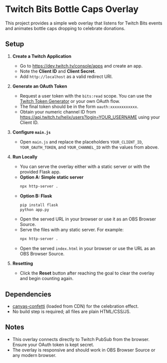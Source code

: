 # Twitch Bits Bottle Caps Overlay

This project provides a simple web overlay that listens for Twitch Bits events and animates bottle caps dropping to celebrate donations.

## Setup

1. **Create a Twitch Application**
   - Go to <https://dev.twitch.tv/console/apps> and create an app.
   - Note the **Client ID** and **Client Secret**.
   - Add `http://localhost` as a valid redirect URI.

2. **Generate an OAuth Token**
   - Request a user token with the `bits:read` scope. You can use the [Twitch Token Generator](https://twitchtokengenerator.com/) or your own OAuth flow.
   - The final token should be in the form `oauth:xxxxxxxxxxxx`.
   - Obtain your numeric channel ID from <https://api.twitch.tv/helix/users?login=YOUR_USERNAME> using your Client ID.

3. **Configure `main.js`**
   - Open `main.js` and replace the placeholders `YOUR_CLIENT_ID`, `YOUR_OAUTH_TOKEN`, and `YOUR_CHANNEL_ID` with the values from above.

4. **Run Locally**
   - You can serve the overlay either with a static server or with the provided Flask app.
   - **Option A: Simple static server**
     ```bash
     npx http-server .
     ```
   - **Option B: Flask**
     ```bash
     pip install flask
     python app.py
     ```
   - Open the served URL in your browser or use it as an OBS Browser Source.
   - Serve the files with any static server. For example:
     ```bash
     npx http-server .
     ```
   - Open the served `index.html` in your browser or use the URL as an OBS Browser Source.

5. **Resetting**
   - Click the **Reset** button after reaching the goal to clear the overlay and begin counting again.

## Dependencies

- [canvas-confetti](https://www.npmjs.com/package/canvas-confetti) (loaded from CDN) for the celebration effect.
- No build step is required; all files are plain HTML/CSS/JS.

## Notes

- This overlay connects directly to Twitch PubSub from the browser. Ensure your OAuth token is kept secret.
- The overlay is responsive and should work in OBS Browser Source or any modern browser.

